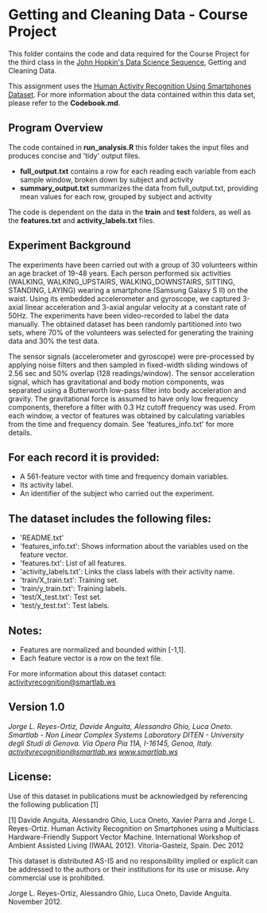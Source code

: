 # Getting and Cleaning Data - Course Project
This folder contains the code and data required for the Course Project for the third class in the <a href="https://www.coursera.org/specialization/jhudatascience/1">John Hopkin's Data Science Sequence</a>, Getting and Cleaning Data.

This assignment uses the <a href="http://archive.ics.uci.edu/ml/datasets/Human+Activity+Recognition+Using+Smartphones">Human Activity Recognition Using Smartphones Dataset</a>. For more information about the data contained within this data set, please refer to the <strong>Codebook.md</strong>.

## Program Overview
The code contained in <strong>run_analysis.R</strong> this folder takes the input files and produces concise and 'tidy' output files.
- <strong>full_output.txt</strong> contains a row for each reading each variable from each sample window, broken down by subject and activity
- <strong>summary_output.txt</strong> summarizes the data from full_output.txt, providing mean values for each row, grouped by subject and activity

The code is dependent on the data in the <strong>train</strong> and <strong>test</strong> folders, as well as the <strong>features.txt</strong> and <strong>activity_labels.txt</strong> files.

## Experiment Background

The experiments have been carried out with a group of 30 volunteers within an age bracket of 19-48 years. Each person performed six activities (WALKING, WALKING_UPSTAIRS, WALKING_DOWNSTAIRS, SITTING, STANDING, LAYING) wearing a smartphone (Samsung Galaxy S II) on the waist. Using its embedded accelerometer and gyroscope, we captured 3-axial linear acceleration and 3-axial angular velocity at a constant rate of 50Hz. The experiments have been video-recorded to label the data manually. The obtained dataset has been randomly partitioned into two sets, where 70% of the volunteers was selected for generating the training data and 30% the test data.

The sensor signals (accelerometer and gyroscope) were pre-processed by applying noise filters and then sampled in fixed-width sliding windows of 2.56 sec and 50% overlap (128 readings/window). The sensor acceleration signal, which has gravitational and body motion components, was separated using a Butterworth low-pass filter into body acceleration and gravity. The gravitational force is assumed to have only low frequency components, therefore a filter with 0.3 Hz cutoff frequency was used. From each window, a vector of features was obtained by calculating variables from the time and frequency domain. See 'features_info.txt' for more details.

## For each record it is provided:
- A 561-feature vector with time and frequency domain variables.
- Its activity label.
- An identifier of the subject who carried out the experiment.

## The dataset includes the following files:
- 'README.txt'
- 'features_info.txt': Shows information about the variables used on the feature vector.
- 'features.txt': List of all features.
- 'activity_labels.txt': Links the class labels with their activity name.
- 'train/X_train.txt': Training set.
- 'train/y_train.txt': Training labels.
- 'test/X_test.txt': Test set.
- 'test/y_test.txt': Test labels.

## Notes:
- Features are normalized and bounded within [-1,1].
- Each feature vector is a row on the text file.

For more information about this dataset contact: activityrecognition@smartlab.ws

## Version 1.0
<i>
Jorge L. Reyes-Ortiz, Davide Anguita, Alessandro Ghio, Luca Oneto. Smartlab - Non Linear Complex Systems Laboratory DITEN - University degli Studi di Genova. Via Opera Pia 11A, I-16145, Genoa, Italy. <u>activityrecognition@smartlab.ws</u> <u>www.smartlab.ws</u>
</i>

## License:
Use of this dataset in publications must be acknowledged by referencing the following publication [1]

[1] Davide Anguita, Alessandro Ghio, Luca Oneto, Xavier Parra and Jorge L. Reyes-Ortiz. Human Activity Recognition on Smartphones using a Multiclass Hardware-Friendly Support Vector Machine. International Workshop of Ambient Assisted Living (IWAAL 2012). Vitoria-Gasteiz, Spain. Dec 2012

This dataset is distributed AS-IS and no responsibility implied or explicit can be addressed to the authors or their institutions for its use or misuse. Any commercial use is prohibited.

Jorge L. Reyes-Ortiz, Alessandro Ghio, Luca Oneto, Davide Anguita. November 2012.
